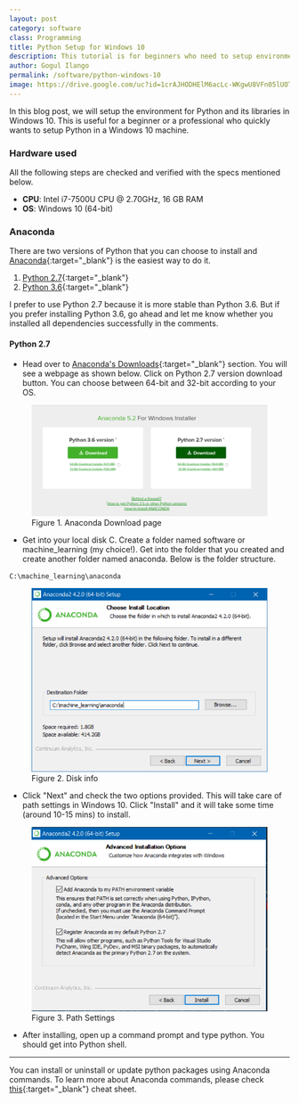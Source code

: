 ```yaml
---
layout: post
category: software
class: Programming
title: Python Setup for Windows 10
description: This tutorial is for beginners who need to setup environment for Python and its libraries in Windows 10.
author: Gogul Ilango
permalink: /software/python-windows-10
image: https://drive.google.com/uc?id=1crAJHODHElM6acLc-WKgwU8VFn05lUOT
---
```


In this blog post, we will setup the environment for Python and its libraries in Windows 10. This is useful for a beginner or a professional who quickly wants to setup Python in a Windows 10 machine.

### Hardware used 
All the following steps are checked and verified with the specs mentioned below.
* **CPU**: Intel i7-7500U CPU @ 2.70GHz, 16 GB RAM
* **OS**: Windows 10 (64-bit)

### Anaconda
There are two versions of Python that you can choose to install and [Anaconda](https://www.anaconda.com/what-is-anaconda/){:target="_blank"} is the easiest way to do it. 
1. [Python 2.7](https://www.python.org/download/releases/2.7/){:target="_blank"}
2. [Python 3.6](https://www.python.org/downloads/release/python-360/){:target="_blank"}

I prefer to use Python 2.7 because it is more stable than Python 3.6. But if you prefer installing Python 3.6, go ahead and let me know whether you installed all dependencies successfully in the comments.

#### Python 2.7
* Head over to [Anaconda's Downloads](https://www.anaconda.com/download/){:target="_blank"} section. You will see a webpage as shown below. Click on Python 2.7 version download button. You can choose between 64-bit and 32-bit according to your OS.

<figure>
  <img src="/images/software/python-windows-10/anaconda-download.png" class="typical-image">
  <figcaption>Figure 1. Anaconda Download page</figcaption>
</figure>

* Get into your local disk C. Create a folder named <span class="coding">software</span> or <span class="coding">machine_learning</span> (my choice!). Get into the folder that you created and create another folder named <span class="coding">anaconda</span>. Below is the folder structure.

```
C:\machine_learning\anaconda
```

<figure>
  <img src="/images/software/python-windows-10/disk-info.png" class="typical-image">
  <figcaption>Figure 2. Disk info</figcaption>
</figure>

* Click "Next" and check the two options provided. This will take care of path settings in Windows 10. Click "Install" and it will take some time (around 10-15 mins) to install.

<figure>
  <img src="/images/software/python-windows-10/path-settings.png" class="typical-image">
  <figcaption>Figure 3. Path Settings</figcaption>
</figure>

* After installing, open up a command prompt and type <span class="coding">python</span>. You should get into Python shell. 

---

You can install or uninstall or update python packages using Anaconda commands. To learn more about Anaconda commands, please check [this](https://conda.io/docs/_downloads/conda-cheatsheet.pdf){:target="_blank"} cheat sheet.
